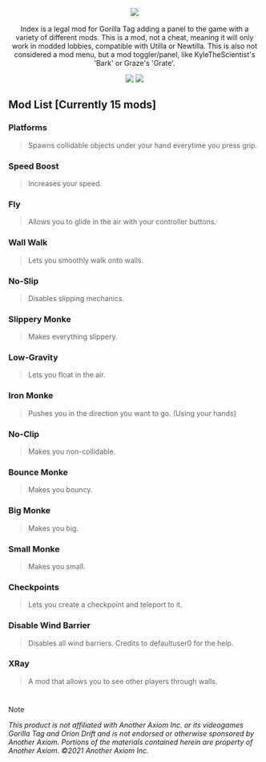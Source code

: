 <p align="center">
  <a href="#"><img src="https://github.com/user-attachments/assets/1b0bcaf9-2ada-4845-8e4d-de6585bd7b33"></a>
  <br></br>
  Index is a legal mod for Gorilla Tag adding a panel to the game with a variety of different mods. This is a mod, not a cheat, meaning it will only work in modded lobbies, compatible with Utilla or Newtilla. This is also not considered a mod menu, but a mod toggler/panel, like KyleTheScientist's 'Bark' or Graze's 'Grate'.
</p>

<p align="center">
	<a href="https://github.com/zaynethedev/Index/releases"><img src="https://img.shields.io/github/downloads/zaynethedev/Index/total.svg?style=for-the-badge"></a>
	<a href="https://discord.gg/v9yKVNgwds"><img src="https://img.shields.io/badge/discord-11%20online-blueviolet?style=for-the-badge"></a>
</p>

## Mod List [Currently 15 mods]

### Platforms

> Spawns collidable objects under your hand everytime you press grip.
  
### Speed Boost

> Increases your speed.

### Fly

> Allows you to glide in the air with your controller buttons.

### Wall Walk

> Lets you smoothly walk onto walls.

### No-Slip

> Disables slipping mechanics.

### Slippery Monke

> Makes everything slippery.

### Low-Gravity

> Lets you float in the air.

### Iron Monke

> Pushes you in the direction you want to go. (Using your hands)

### No-Clip

> Makes you non-collidable.

### Bounce Monke

> Makes you bouncy.

### Big Monke

> Makes you big.

### Small Monke

> Makes you small.

### Checkpoints

> Lets you create a checkpoint and teleport to it.

### Disable Wind Barrier

> Disables all wind barriers. Credits to defaultuser0 for the help.

### XRay

> A mod that allows you to see other players through walls.

# 

> [!NOTE]
> *This product is not affiliated with Another Axiom Inc. or its videogames Gorilla Tag and Orion Drift and is not endorsed or otherwise sponsored by Another Axiom. Portions of the materials contained herein are property of Another Axiom. ©2021 Another Axiom Inc.*
